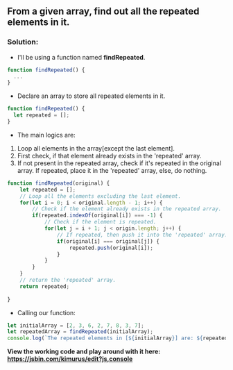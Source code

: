 ## From a given array, find out all the repeated elements in it.
### Solution:

* I'll be using a function named <b>findRepeated</b>.

```javascript
function findRepeated() {
  ...
}
```

* Declare an array to store all repeated elements in it. 
```javascript
function findRepeated() {
  let repeated = [];
}
```

* The main logics are: 
1) Loop all elements in the array[except the last element].
2) First check, if that element already exists in the 'repeated' array.
3) If not present in the repeated array, check if it's repeated in the original array. If repeated, place it in the 'repeated' array, else, do nothing.

```javascript
function findRepeated(original) {
    let repeated = [];
    // Loop all the elements excluding the last element.
    for(let i = 0; i < original.length - 1; i++) {
        // Check if the element already exists in the repeated array.
        if(repeated.indexOf(original[i]) === -1) {
            // Check if the element is repeated.
            for(let j = i + 1; j < origin.length; j++) {
                // If repeated, then push it into the 'repeated' array.
                if(original[i] === original[j]) {
                    repeated.push(original[i]);
                }
            }
        }
    }
    // return the 'repeated' array.
    return repeated;
    
}
```
* Calling our function:

```javascript
let initialArray = [2, 3, 6, 2, 7, 8, 3, 7];
let repeatedArray = findRepeated(initialArray);
console.log(`The repeated elements in [${initialArray}] are: ${repeatedArray}`)

```
<b> View the working code and play around with it here: <https://jsbin.com/kimurus/edit?js,console></b>
